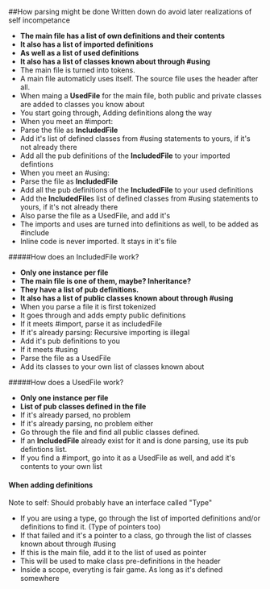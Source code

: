 ##How parsing might be done
Written down do avoid later realizations of self incompetance
* **The main file has a list of own definitions and their contents**
* **It also has a list of imported definitions**
* **As well as a list of used definitions**
* **It also has a list of classes known about through #using**
* The main file is turned into tokens.
* A main file automaticly uses itself. The source file uses the header after all.
 * When maing a **UsedFile** for the main file, both public and private classes are added to classes you know about
* You start going through, Adding definitions along the way
* When you meet an #import:
 * Parse the file as **IncludedFile**
 * Add it's list of defined classes from #using statements to yours, if it's not already there
 * Add all the pub definitions of the **IncludedFile** to your imported defintions
* When you meet an #using:
 * Parse the file as **IncludedFile**
 * Add all the pub definitions of the **IncludedFile** to your used definitions
 * Add the **IncludedFile**s list of defined classes from #using statements to yours, if it's not already there
 * Also parse the file as a UsedFile, and add it's 
* The imports and uses are turned into definitions as well, to be added as #include
* Inline code is never imported. It stays in it's file
  
#####How does an IncludedFile work?
* **Only one instance per file**
* **The main file is one of them, maybe? Inheritance?**
* **They have a list of pub definitions.**
* **It also has a list of public classes known about through #using**
* When you parse a file it is first tokenized
* It goes through and adds empty public definitions
* If it meets #import, parse it as includedFile
 * If it's already parsing: Recursive importing is illegal
 * Add it's pub definitions to you
* If it meets #using
 * Parse the file as a UsedFile
  * Add its classes to your own list of classes known about

#####How does a UsedFile work?
* **Only one instance per file**
* **List of pub classes defined in the file**
* If it's already parsed, no problem
* If it's already parsing, no problem either
* Go through the file and find all public classes defined.
 * If an **IncludedFile** already exist for it and is done parsing, use its pub defintions list.
* If you find a #import, go into it as a UsedFile as well, and add it's contents to your own list


#### When adding definitions
Note to self: Should probably have an interface called "Type"
* If you are using a type, go through the list of imported definitions and/or definitions to find it. (Type of pointers too)
* If that failed and it's a pointer to a class, go through the list of classes known about through #using
 * If this is the main file, add it to the list of used as pointer
  * This will be used to make class pre-definitions in the header
* Inside a scope, everyting is fair game. As long as it's defined somewhere
